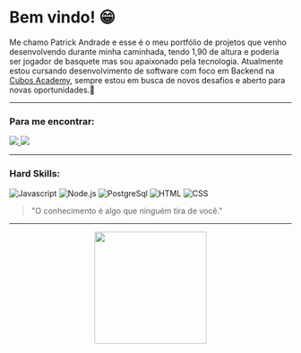 # Bem vindo! 😁

Me chamo Patrick Andrade e esse é o meu portfólio de projetos que venho desenvolvendo durante minha caminhada, tendo 1,90 de altura e poderia ser jogador de basquete mas sou apaixonado pela tecnologia. Atualmente estou cursando desenvolvimento de software com foco em Backend na [Cubos Academy](https://cubos.academy/), sempre estou em busca de novos desafios e aberto para novas oportunidades.🚀

---
### Para me encontrar:
<div> 
  <a href = "mailto:patrick.andrade1904@gmail.com"><img src="https://img.shields.io/badge/Gmail-D14836?style=for-the-badge&logo=gmail&logoColor=white" target="_blank">   </a>
  <a href="https://www.linkedin.com/in/patrick-add/" target="_blank"><img src="https://img.shields.io/badge/-LinkedIn-%230077B5?style=for-the-badge&logo=linkedin&logoColor=white" target="_blank"></a> 
</div>

---
### Hard Skills:

![Javascript](https://img.shields.io/badge/JavaScript-323330?style=for-the-badge&logo=javascript&logoColor=F7DF1E)
![Node.js](https://img.shields.io/badge/Node.js-339933?style=for-the-badge&logo=nodedotjs&logoColor=white)
![PostgreSql](https://img.shields.io/badge/PostgreSQL-316192?style=for-the-badge&logo=postgresql&logoColor=white)
![HTML](https://img.shields.io/badge/HTML5-E34F26?style=for-the-badge&logo=html5&logoColor=white)
![CSS](https://img.shields.io/badge/CSS3-1572B6?style=for-the-badge&logo=css3&logoColor=white)

> "O conhecimento é algo que ninguém tira de você."
---
<div align="center">
  <a href="https://www.linkedin.com/in/patrick-add/">
  <img height="200em" src="https://github-readme-stats.vercel.app/api/top-langs/?username=patrick-add&layout=compact&langs_count=7&theme=merko"/>
</div>

